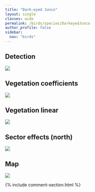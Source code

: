 ```yaml
---
title: "Dark-eyed Junco"
layout: single
classes: wide
permalink: /birds/species/DarkeyedJunco
author_profile: false
sidebar:
  nav: "birds"
---
```



<h2>Detection</h2>

<a href="https://beallen.github.io/DevelopmentWebsite/assets/images/birds/DarkeyedJunco/det.jpg">
<img src="https://beallen.github.io/DevelopmentWebsite/assets/images/birds/DarkeyedJunco/det.jpg">
</a>

<h2>Vegetation coefficients</h2>

<a href="https://beallen.github.io/DevelopmentWebsite/assets/images/birds/DarkeyedJunco/veghf.jpg">
<img src="https://beallen.github.io/DevelopmentWebsite/assets/images/birds/DarkeyedJunco/veghf.jpg">
</a>

<h2>Vegetation linear</h2>

<a href="https://beallen.github.io/DevelopmentWebsite/assets/images/birds/DarkeyedJunco/lin-north.jpg">
<img src="https://beallen.github.io/DevelopmentWebsite/assets/images/birds/DarkeyedJunco/lin-north.jpg">
</a>

<h2>Sector effects (north)</h2>

<a href="https://beallen.github.io/DevelopmentWebsite/assets/images/birds/DarkeyedJunco/sector-north.jpg">
<img src="https://beallen.github.io/DevelopmentWebsite/assets/images/birds/DarkeyedJunco/sector-north.jpg">
</a>

<h2>Map</h2>

<a href="https://beallen.github.io/DevelopmentWebsite/assets/images/birds/DarkeyedJunco/map.jpg">
<img src="https://beallen.github.io/DevelopmentWebsite/assets/images/birds/DarkeyedJunco/map.jpg">
</a>

{% include comment-section.html %}
